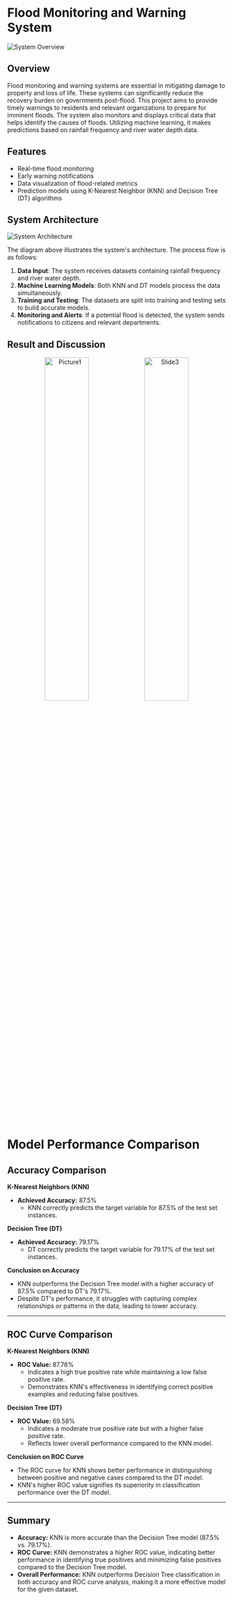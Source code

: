 # Flood Monitoring and Warning System

![System Overview](https://github.com/ShijiroHikiro/FYP-Machine-Learning/assets/169379608/3991b40a-bb30-4aea-84a9-b2a39ecd573c)

## Overview

Flood monitoring and warning systems are essential in mitigating damage to property and loss of life. These systems can significantly reduce the recovery burden on governments post-flood. This project aims to provide timely warnings to residents and relevant organizations to prepare for imminent floods. The system also monitors and displays critical data that helps identify the causes of floods. Utilizing machine learning, it makes predictions based on rainfall frequency and river water depth data.

## Features

- Real-time flood monitoring
- Early warning notifications
- Data visualization of flood-related metrics
- Prediction models using K-Nearest Neighbor (KNN) and Decision Tree (DT) algorithms

## System Architecture

![System Architecture](https://github.com/ShijiroHikiro/FYP-Machine-Learning/assets/169379608/5ea6dee5-06d2-4808-be62-ebc12e1c514f)

The diagram above illustrates the system's architecture. The process flow is as follows:
1. **Data Input**: The system receives datasets containing rainfall frequency and river water depth.
2. **Machine Learning Models**: Both KNN and DT models process the data simultaneously.
3. **Training and Testing**: The datasets are split into training and testing sets to build accurate models.
4. **Monitoring and Alerts**: If a potential flood is detected, the system sends notifications to citizens and relevant departments.

## Result and Discussion

<p align="center">
  <img src="https://github.com/ShijiroHikiro/FYP-Machine-Learning/assets/169379608/0253c84d-3ac8-4b60-b73e-00800766bfa7" alt="Picture1" width="45%"/>
  <img src="https://github.com/ShijiroHikiro/FYP-Machine-Learning/assets/169379608/6f39bf6d-21e8-42b4-b3de-410d4da1f9d5" alt="Slide3" width="45%"/>
</p>

# Model Performance Comparison

## Accuracy Comparison

**K-Nearest Neighbors (KNN)**

- **Achieved Accuracy:** 87.5%
  - KNN correctly predicts the target variable for 87.5% of the test set instances.

**Decision Tree (DT)**

- **Achieved Accuracy:** 79.17%
  - DT correctly predicts the target variable for 79.17% of the test set instances.

**Conclusion on Accuracy**

- KNN outperforms the Decision Tree model with a higher accuracy of 87.5% compared to DT's 79.17%.
- Despite DT's performance, it struggles with capturing complex relationships or patterns in the data, leading to lower accuracy.

---

## ROC Curve Comparison

**K-Nearest Neighbors (KNN)**

- **ROC Value:** 87.76%
  - Indicates a high true positive rate while maintaining a low false positive rate.
  - Demonstrates KNN's effectiveness in identifying correct positive examples and reducing false positives.

**Decision Tree (DT)**

- **ROC Value:** 69.58%
  - Indicates a moderate true positive rate but with a higher false positive rate.
  - Reflects lower overall performance compared to the KNN model.

**Conclusion on ROC Curve**

- The ROC curve for KNN shows better performance in distinguishing between positive and negative cases compared to the DT model.
- KNN's higher ROC value signifies its superiority in classification performance over the DT model.

---

## Summary

- **Accuracy:** KNN is more accurate than the Decision Tree model (87.5% vs. 79.17%).
- **ROC Curve:** KNN demonstrates a higher ROC value, indicating better performance in identifying true positives and minimizing false positives compared to the Decision Tree model.
- **Overall Performance:** KNN outperforms Decision Tree classification in both accuracy and ROC curve analysis, making it a more effective model for the given dataset.





